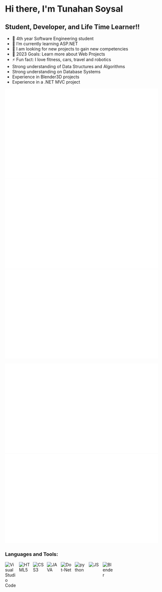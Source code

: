 # Hi there, I'm Tunahan Soysal
## Student, Developer, and Life Time Learner!!

- 🔭 4th year Software Engineering student
- 🌱 I’m currently learning ASP.NET
- 👯 I am looking for new projects to gain new competencies
- 🥅 2023 Goals: Learn more about Web Projects
- ⚡ Fun fact: I love fitness, cars, travel and robotics
- Strong understanding of Data Structures and Algorithms
- Strong understanding on Database Systems
- Experience in Blender3D projects
- Experience in a .NET MVC project

![](https://raw.githubusercontent.com/TunahanSoysal/github-stats/master/generated/languages.svg#gh-dark-mode-only) ![](https://raw.githubusercontent.com/TunahanSoysal/github-stats/master/generated/overview.svg#gh-dark-mode-only)
![](https://raw.githubusercontent.com/TunahanSoysal/github-stats/master/generated/languages.svg#gh-light-mode-only)

![](https://raw.githubusercontent.com/TunahanSoysal/github-stats/master/generated/overview.svg#gh-dark-mode-only)
![](https://raw.githubusercontent.com/TunahanSoysal/github-stats/master/generated/overview.svg#gh-light-mode-only)

### Languages and Tools:
<img align="left" alt="Visual Studio Code" width="36px" src="https://cdn.jsdelivr.net/gh/devicons/devicon/icons/vscode/vscode-original.svg" style="padding-right:10px;" />
<img align="left" alt="HTML5" width="36px" src="https://cdn.jsdelivr.net/gh/devicons/devicon/icons/html5/html5-original.svg" style="padding-right:10px;" />
<img align="left" alt="CSS3" width="36px" src="https://cdn.jsdelivr.net/gh/devicons/devicon/icons/css3/css3-original.svg" style="padding-right:10px;" />
<img align="left" alt="JAVA" width="36px" src="https://cdn.jsdelivr.net/gh/devicons/devicon/icons/java/java-original-wordmark.svg" style="padding-right:10px;" />
<img align="left" alt="Dot-Net" width="36px" src="https://cdn.jsdelivr.net/gh/devicons/devicon/icons/dot-net/dot-net-plain-wordmark.svg" style="padding-right:10px;" />
<img align="left" alt="python" width="36px" src="https://cdn.jsdelivr.net/gh/devicons/devicon/icons/python/python-original.svg" style="padding-right:10px;" />
<img align="left" alt="JS" width="36px" src="https://cdn.jsdelivr.net/gh/devicons/devicon/icons/javascript/javascript-original.svg" style="padding-right:10px;" />
<img align="left" alt="Blender" width="36px" src="https://cdn.jsdelivr.net/gh/devicons/devicon/icons/blender/blender-original.svg" style="padding-right:10px;" />
